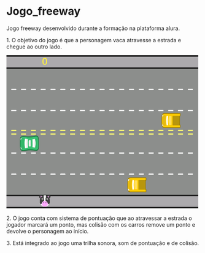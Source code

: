 <h1> Jogo_freeway </h1>

<p>Jogo freeway desenvolvido durante a formação na plataforma alura.</p>

<p> 1. O objetivo do jogo é que a personagem vaca atravesse a estrada e chegue ao outro lado. </p>

![Imagem do jogo](imagens/em_jogo.png)

<p> 2. O jogo conta com sistema de pontuação que ao atravessar a estrada o jogador marcará um ponto, mas colisão com os carros remove um ponto e devolve o personagem ao início. </p>

<p> 3. Está integrado ao jogo uma trilha sonora, som de pontuação e de colisão. </p>
